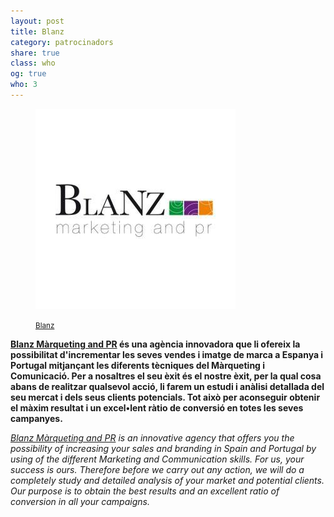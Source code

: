 ```yaml
---
layout: post
title: Blanz
category: patrocinadors
share: true
class: who
og: true
who: 3
---
```


<figure class="text-center">
	<img src="/public/img/blanz-organitzadors-barcelona-digital-art.jpg" alt="Blanz - organitzadors de barcelona digital art" title="Blanz - organitzadors de barcelona digital art">
	<figcaption>
		<p><small><i class="fa fa-external-link"></i> <a href="http://www.blanz.es/" title="Blanz">Blanz</a></small></p>
	</figcaption>
</figure>

<!--more--> 

**[Blanz Màrqueting and PR](http://www.blanz.es/) és una agència innovadora que li ofereix la possibilitat d'incrementar les seves vendes i imatge de marca a Espanya i Portugal mitjançant les diferents tècniques del Màrqueting i Comunicació. Per a nosaltres el seu èxit és el nostre èxit, per la qual cosa abans de realitzar qualsevol acció, li farem un estudi i anàlisi detallada del seu mercat i dels seus clients potencials. Tot això per aconseguir obtenir el màxim resultat i un excel•lent ràtio de conversió en totes les seves campanyes.**

*[Blanz Màrqueting and PR](http://www.blanz.es/) is an innovative agency that offers you the possibility of increasing your sales and branding in Spain and Portugal by using of the different Marketing and Communication skills. For us, your success is ours. Therefore before we carry out any action, we will do a completely study and detailed analysis of your market and potential clients. Our purpose is to obtain the best results and an excellent ratio of conversion in all your campaigns.* 